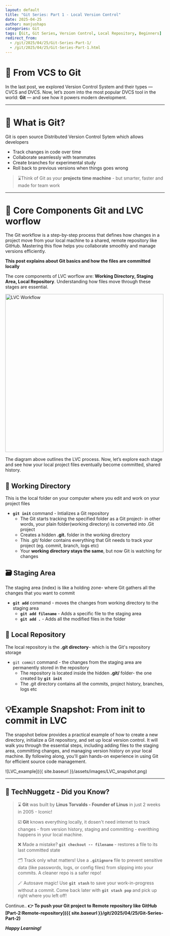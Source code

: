 ```yaml
---
layout: default
title: "Git Series: Part 1 - Local Version Control"
date: 2025-04-25
author: manjushaps
categories: Git 
tags: [Git, Git Series, Version Control, Local Repository, Beginners]
redirect_from:
  - /git/2025/04/25/Git-Series-Part-1/
  - /git/2025/04/25/Git-Series-Part-1.html
---
```


# 🚀 From VCS to Git

In the last post, we explored Version Control System and their types — CVCS and DVCS. Now, let’s zoom into the most popular DVCS tool in the world: **Git** — and see how it powers modern development.

---

# 📜 What is Git?

Git is open source Distributed Version Control Sytem which allows developers
- Track changes in code over time
- Collaborate seamlessly with teammates
- Create branches for experimental study
- Roll back to previous versions when things goes wrong

> ⌛Think of Git as your **projects time machine** - but smarter, faster and made for team work

---

# 🎯 Core Components Git and LVC worflow

The Git workflow is a step-by-step process that defines how changes in a project move from your local machine to a shared, remote repository like GitHub. Mastering this flow helps you collaborate smoothly and  manage versions efficiently.

**This post explains about Git basics and how the files are committed locally**

The core components of LVC worflow are: **Working Directory, Staging Area, Local Repository**. Understanding how files move through these stages are essential.


<img src="{{ site.baseurl }}/assets/images/LVC_workflow.png" alt="LVC Workflow" width="500" height="auto">


The diagram above outlines the LVC process. Now, let’s explore each stage and see how your local project files eventually become committed, shared history.

## 📂 Working Directory

This is the local folder on your computer where you edit and work on your project files 

- **`git init`** command - Intializes a Git repository
  - The Git starts tracking the specified folder as a Git project- in other words, your plain folder(working directory) is converted into .Git project
  - Creates a hidden **.git.** folder in the working directory
  - This .git/  folder contains everything that Git needs to track your project (eg. commit, branch, logs etc)
  - Your **working directory stays the same**, but now Git is watching for changes
  
## 🗃️ Staging Area

The staging area (index) is like a holding zone- where Git gathers all the changes that you want to commit

- **`git add`** command - moves the changes from working directory to the staging area
  - **`git add filename`** - Adds a specific file to the staging area
  - **`git add .`** - Adds all the modified files in the folder

## 📁 Local Repository 

The local repository is the **.git directory**- which is the Git's repository storage

- `git commit` command - the changes from the staging area are permanently stored in the repository
  - The repository is located inside the hidden **.git/** folder- the one created by **`git init`**
  - The .git directory contains all the commits, project history, branches, logs etc

# 💡Example Snapshot: From init to commit in LVC

The snapshot below provides a practical example of how to create a new directory, initialize a Git repository, and set up local version control. It will walk you through the essential steps, including adding files to the staging area, committing changes, and managing version history on your local machine. By following along, you'll gain hands-on experience in using Git for efficient source code management.


![LVC_example]({{ site.baseurl }}/assets/images/LVC_snapshot.png)

---

## 🧠 TechNuggetz - Did you Know?

> ⌛ **Git** was built by **Linus Torvalds - Founder of Linus** in just 2 weeks in 2005 - Iconic!
>
> ☑️ **Git** knows everything locally, it dosen't need internet to track changes - from version history, staging and committing - everithing happens in your local machine.
>
> ❌ Made a mistake? **`git checkout -- filename`** - restores a file to its last committed state
>
> 🗂️ Track only what matters! Use a **`.gitignore`** file to prevent sensitive data (like passwords, logs, or config files) from slipping into your commits. A cleaner repo is a safer repo!
>
> 🪄 Autosave magic! Use **`git stash`** to save your work-in-progress without a commit. Come back later with **`git stash pop`** and pick up right where you left off!

Continue.. **👉 To push your Git project to Remote repository like GitHub [Part-2:Remote-repository]({{ site.baseurl }}/git/2025/04/25/Git-Series-Part-2)**

***Happy Learning!***
